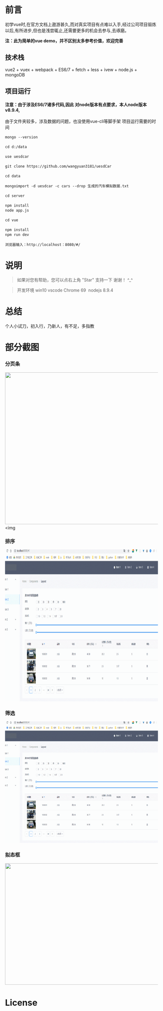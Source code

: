 # 前言

初学vue时,在官方文档上遨游甚久,而对真实项目有点难以入手,经过公司项目锻炼以后,有所进步,但也是浅尝辄止,还需要更多的机会去参与,去琢磨。

__注：此为简单的vue demo，并不区别太多参考价值，欢迎完善__


## 技术栈

vue2 + vuex  + webpack + ES6/7 + fetch + less + ivew + node.js + mongoDB


## 项目运行

#### 注意：由于涉及ES6/7诸多代码,因此 对node版本有点要求，本人node版本v8.9.4,
由于文件夹较多，涉及数据的问题，也没使用vue-cli等脚手架 项目运行需要的时间

```
mongo --version

cd d:/data

use uesdcar

git clone https://github.com/wangyuan3181/uesdCar  

cd data

mongoimport -d uesdcar -c cars --drop 生成的汽车模拟数据.txt

cd server

npm install
node app.js

cd vue

npm install
npm run dev

浏览器输入：http://localhost：8080/#/

```

# 说明

>  如果对您有帮助，您可以点右上角 "Star" 支持一下 谢谢！ ^_^

>  开发环境 win10 vscode  Chrome 69  nodejs 8.9.4



# 总结

个人小试刀，初入行，乃新人，有不足，多指教


# 部分截图


### 分页条

<img src="https://github.com/wangyuan3181/uesdCar/blob/master/show/%E5%88%86%E9%A1%B5%E6%9D%A1.gif" width="600" height="500"/> <img


### 排序

<img src="https://github.com/wangyuan3181/uesdCar/blob/master/show/%E6%8E%92%E5%BA%8F.gif" width="600" height="500"/>



### 筛选

<img src="https://github.com/wangyuan3181/uesdCar/blob/master/show/%E7%AD%9B%E9%80%89.gif" width="600" height="400"/>

### 拟态框

<img src="https://github.com/wangyuan3181/uesdCar/blob/master/show/%E6%8B%9F%E6%80%81%E6%A1%86.gif" width="600" height="400"/>

# License

